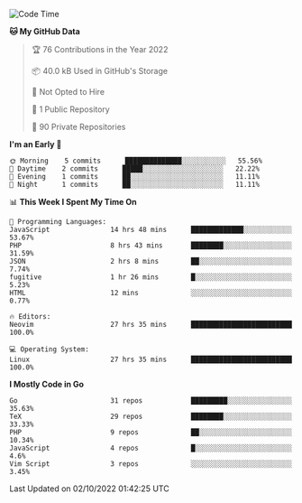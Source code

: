 
<!--START_SECTION:waka-->
![Code Time](http://img.shields.io/badge/Code%20Time-2%2C626%20hrs%2029%20mins-blue)

**🐱 My GitHub Data** 

> 🏆 76 Contributions in the Year 2022
 > 
> 📦 40.0 kB Used in GitHub's Storage 
 > 
> 🚫 Not Opted to Hire
 > 
> 📜 1 Public Repository 
 > 
> 🔑 90 Private Repositories  
 > 
**I'm an Early 🐤** 

```text
🌞 Morning    5 commits      ██████████████░░░░░░░░░░░   55.56% 
🌆 Daytime    2 commits      █████░░░░░░░░░░░░░░░░░░░░   22.22% 
🌃 Evening    1 commits      ██░░░░░░░░░░░░░░░░░░░░░░░   11.11% 
🌙 Night      1 commits      ██░░░░░░░░░░░░░░░░░░░░░░░   11.11%

```


📊 **This Week I Spent My Time On** 

```text
💬 Programming Languages: 
JavaScript               14 hrs 48 mins      █████████████░░░░░░░░░░░░   53.67% 
PHP                      8 hrs 43 mins       ████████░░░░░░░░░░░░░░░░░   31.59% 
JSON                     2 hrs 8 mins        ██░░░░░░░░░░░░░░░░░░░░░░░   7.74% 
fugitive                 1 hr 26 mins        █░░░░░░░░░░░░░░░░░░░░░░░░   5.23% 
HTML                     12 mins             ░░░░░░░░░░░░░░░░░░░░░░░░░   0.77%

🔥 Editors: 
Neovim                   27 hrs 35 mins      █████████████████████████   100.0%

💻 Operating System: 
Linux                    27 hrs 35 mins      █████████████████████████   100.0%

```

**I Mostly Code in Go** 

```text
Go                       31 repos            █████████░░░░░░░░░░░░░░░░   35.63% 
TeX                      29 repos            ████████░░░░░░░░░░░░░░░░░   33.33% 
PHP                      9 repos             ██░░░░░░░░░░░░░░░░░░░░░░░   10.34% 
JavaScript               4 repos             █░░░░░░░░░░░░░░░░░░░░░░░░   4.6% 
Vim Script               3 repos             ░░░░░░░░░░░░░░░░░░░░░░░░░   3.45%

```



 Last Updated on 02/10/2022 01:42:25 UTC
<!--END_SECTION:waka-->
